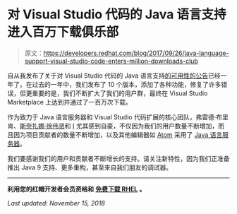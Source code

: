 # 对 Visual Studio 代码的 Java 语言支持进入百万下载俱乐部

> 原文：<https://developers.redhat.com/blog/2017/09/26/java-language-support-visual-studio-code-enters-million-downloads-club>

自从我发布了关于对 Visual Studio 代码的 Java 语言支持[的可用性的](https://marketplace.visualstudio.com/items?itemName=redhat.java)[公告](https://developers.redhat.com/blog/2016/09/19/java-language-support-for-visual-studio-code-has-landed/)已经一年了。在过去的一年中，我们发布了 10 个版本，添加了各种功能，修复了许多错误，但更重要的是，我们不断扩大了我们的用户群，最终在 Visual Studio Marketplace 上达到并通过了一百万次下载。

作为致力于 Java 语言服务器和 Visual Studio 代码扩展的核心团队，弗雷德·布里肯、[斯奈扎娜·徐伟贤](https://github.com/snjeza)和 [I](https://github.com/gorkem/) 尤其感到自豪，不仅因为我们的用户数量不断增加，而且因为项目贡献者的数量不断增加，以及其他编辑器如 [Atom](https://github.com/atom/ide-java) 采用了 [Java 语言服务器](https://github.com/eclipse/eclipse.jdt.ls)。

我们要感谢我们的用户和贡献者不断增长的支持。请关注新特性，因为我们正准备推出 Java 9 支持、更多重构，甚至来自我们朋友的调试器。

* * *

**利用您的红帽开发者会员资格和** [**免费下载 RHEL**](http://developers.redhat.com/products/rhel/download/) **。**

*Last updated: November 15, 2018*